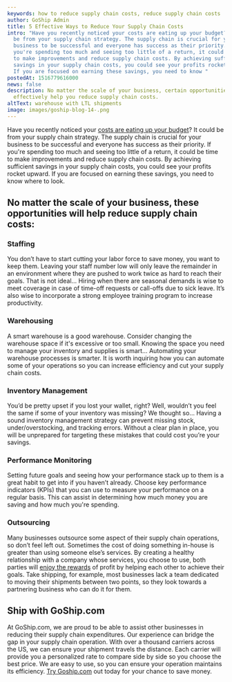 ```yaml
---
keywords: how to reduce supply chain costs, reduce supply chain costs
author: GoShip Admin
title: 5 Effective Ways to Reduce Your Supply Chain Costs
intro: "Have you recently noticed your costs are eating up your budget? It could
  be from your supply chain strategy. The supply chain is crucial for your
  business to be successful and everyone has success as their priority. If
  you're spending too much and seeing too little of a return, it could be time
  to make improvements and reduce supply chain costs. By achieving sufficient
  savings in your supply chain costs, you could see your profits rocket upward.
  If you are focused on earning these savings, you need to know "
postedAt: 1516779616000
news: false
description: No matter the scale of your business, certain opportunities will
  effectively help you reduce supply chain costs.
altText: warehouse with LTL shipments
image: images/goship-blog-14-.png
---
```

Have you recently noticed your [costs are eating up your budget](https://www.goship.com/blog/10-tips-reduce-costs-shippers/)? It could be from your supply chain strategy. The supply chain is crucial for your business to be successful and everyone has success as their priority. If you're spending too much and seeing too little of a return, it could be time to make improvements and reduce supply chain costs. By achieving sufficient savings in your supply chain costs, you could see your profits rocket upward. If you are focused on earning these savings, you need to know where to look.

No matter the scale of your business, these opportunities will help reduce supply chain costs:
----------------------------------------------------------------------------------------------

### **Staffing**

You don’t have to start cutting your labor force to save money, you want to keep them. Leaving your staff number low will only leave the remainder in an environment where they are pushed to work twice as hard to reach their goals. That is not ideal… Hiring when there are seasonal demands is wise to meet coverage in case of time-off requests or call-offs due to sick leave. It’s also wise to incorporate a strong employee training program to increase productivity.

### **Warehousing**

A smart warehouse is a good warehouse. Consider changing the warehouse space if it's excessive or too small. Knowing the space you need to manage your inventory and supplies is smart… Automating your warehouse processes is smarter. It is worth inquiring how you can automate some of your operations so you can increase efficiency and cut your supply chain costs.

### **Inventory Management**

You’d be pretty upset if you lost your wallet, right? Well, wouldn’t you feel the same if some of your inventory was missing? We thought so… Having a sound inventory management strategy can prevent missing stock, under/overstocking, and tracking errors. Without a clear plan in place, you will be unprepared for targeting these mistakes that could cost you’re your savings.

### **Performance Monitoring**

Setting future goals and seeing how your performance stack up to them is a great habit to get into if you haven’t already. Choose key performance indicators (KPIs) that you can use to measure your performance on a regular basis. This can assist in determining how much money you are saving and how much you're spending.

### **Outsourcing**

Many businesses outsource some aspect of their supply chain operations, so don’t feel left out. Sometimes the cost of doing something in-house is greater than using someone else’s services. By creating a healthy relationship with a company whose services, you choose to use, both parties will [enjoy the rewards](https://www.goship.com/blog/best-ltl-shipping-rates/) of profit by helping each other to achieve their goals. Take shipping, for example, most businesses lack a team dedicated to moving their shipments between two points, so they look towards a partnering business who can do it for them.

Ship with GoShip.com
--------------------

At GoShip.com, we are proud to be able to assist other businesses in reducing their supply chain expenditures. Our experience can bridge the gap in your supply chain operation. With over a thousand carriers across the US, we can ensure your shipment travels the distance. Each carrier will provide you a personalized rate to compare side by side so you choose the best price. We are easy to use, so you can ensure your operation maintains its efficiency. [Try Goship.com](http://app.goship.com/#/wizard) out today for your chance to save money.
